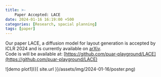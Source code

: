 ```yaml
---
title: >-
    Paper Accepted: LACE
date: 2024-01-16 16:19:00 +500
categories: [Research, spacial planning]
tags: [paper]
---
```


Our paper LACE, a diffusion model for layout generation is accepted by ICLR 2024 and is currently available on [arXiv](https://arxiv.org/abs/2402.04754). <br />
Code is will be available at: [https://github.com/puar-playground/LACE](https://github.com/puar-playground/LACE)

![demo plot1]({{ site.url }}/assets/img/2024-01-16/poster.png)




